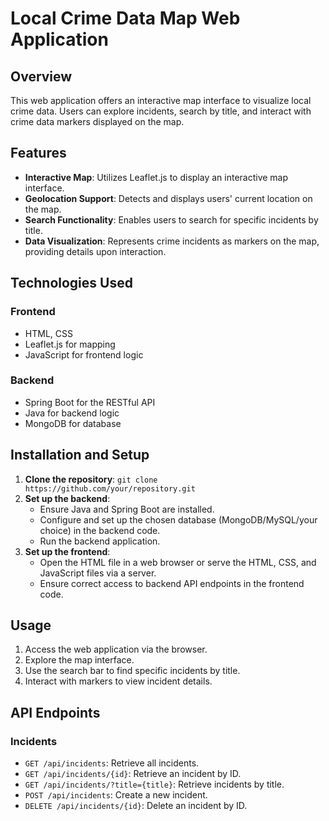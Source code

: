 # Local Crime Data Map Web Application

## Overview
This web application offers an interactive map interface to visualize local crime data. Users can explore incidents, search by title, and interact with crime data markers displayed on the map.

## Features
- **Interactive Map**: Utilizes Leaflet.js to display an interactive map interface.
- **Geolocation Support**: Detects and displays users' current location on the map.
- **Search Functionality**: Enables users to search for specific incidents by title.
- **Data Visualization**: Represents crime incidents as markers on the map, providing details upon interaction.

## Technologies Used
### Frontend
- HTML, CSS
- Leaflet.js for mapping
- JavaScript for frontend logic

### Backend
- Spring Boot for the RESTful API
- Java for backend logic
- MongoDB for database

## Installation and Setup
1. **Clone the repository**: `git clone https://github.com/your/repository.git`
2. **Set up the backend**:
   - Ensure Java and Spring Boot are installed.
   - Configure and set up the chosen database (MongoDB/MySQL/your choice) in the backend code.
   - Run the backend application.
3. **Set up the frontend**:
   - Open the HTML file in a web browser or serve the HTML, CSS, and JavaScript files via a server.
   - Ensure correct access to backend API endpoints in the frontend code.

## Usage
1. Access the web application via the browser.
2. Explore the map interface.
3. Use the search bar to find specific incidents by title.
4. Interact with markers to view incident details.

## API Endpoints
### Incidents
- `GET /api/incidents`: Retrieve all incidents.
- `GET /api/incidents/{id}`: Retrieve an incident by ID.
- `GET /api/incidents/?title={title}`: Retrieve incidents by title.
- `POST /api/incidents`: Create a new incident.
- `DELETE /api/incidents/{id}`: Delete an incident by ID.
